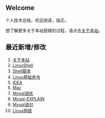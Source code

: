 ## Welcome

个人技术总结，欢迎阅读，指正。

想了解更多关于本站搭建的过程，请点击[关于本站](个人/关于本站.md)。

## 最近新增/修改
1. [关于本站](个人/关于本站.md)
2. [LinuxShell](运维/Linux/LinuxShell.md)
3. [Shell脚本](运维/Linux/Shell脚本.md)
4. [Linux基础命令](运维/Linux/Linux基础命令.md)
5. [IDEA](工具/Mac/IDEA.md)
6. [Mac](工具/Mac/Mac.md)
7. [Mysql调优](数据库/Mysql/Mysql调优.md)
8. [Mysql-EXPLAIN](数据库/Mysql/Mysql-EXPLAIN.md)
9. [Mysql语句](数据库/Mysql/Mysql语句.md)
10. [Linux网络](运维/Linux/Linux网络.md)

